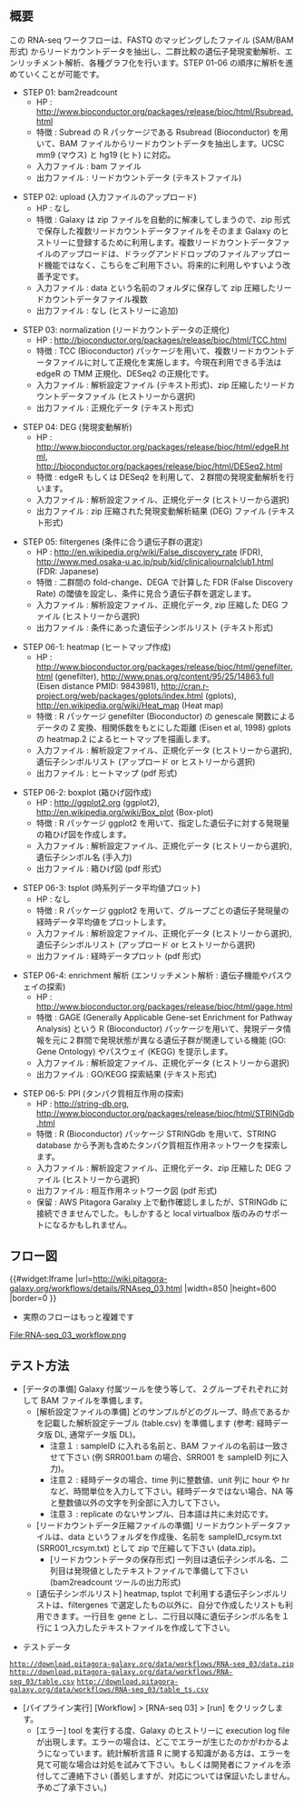 
概要
----

この RNA-seq ワークフローは、FASTQ のマッピングしたファイル (SAM/BAM 形式) からリードカウントデータを抽出し、二群比較の遺伝子発現変動解析、エンリッチメント解析、各種グラフ化を行います。STEP 01-06 の順序に解析を進めていくことが可能です。

-   STEP 01: bam2readcount
    -   HP : <http://www.bioconductor.org/packages/release/bioc/html/Rsubread.html>
    -   特徴 : Subread の R パッケージである Rsubread (Bioconductor) を用いて、BAM ファイルからリードカウントデータを抽出します。UCSC mm9 (マウス) と hg19 (ヒト) に対応。
    -   入力ファイル : bam ファイル
    -   出力ファイル : リードカウントデータ (テキストファイル)

<!-- -->

-   STEP 02: upload (入力ファイルのアップロード)
    -   HP : なし
    -   特徴 : Galaxy は zip ファイルを自動的に解凍してしまうので、zip 形式で保存した複数リードカウントデータファイルをそのまま Galaxy のヒストリーに登録するために利用します。複数リードカウントデータファイルのアップロードは、ドラッグアンドドロップのファイルアップロード機能ではなく、こちらをご利用下さい。将来的に利用しやすいよう改善予定です。
    -   入力ファイル : data という名前のフォルダに保存して zip 圧縮したリードカウントデータファイル複数
    -   出力ファイル : なし (ヒストリーに追加)

<!-- -->

-   STEP 03: normalization (リードカウントデータの正規化)
    -   HP : <http://bioconductor.org/packages/release/bioc/html/TCC.html>
    -   特徴 : TCC (Bioconductor) パッケージを用いて、複数リードカウントデータファイルに対して正規化を実施します。今現在利用できる手法は edgeR の TMM 正規化、DESeq2 の正規化です。
    -   入力ファイル : 解析設定ファイル (テキスト形式)、zip 圧縮したリードカウントデータファイル (ヒストリーから選択)
    -   出力ファイル : 正規化データ (テキスト形式)

<!-- -->

-   STEP 04: DEG (発現変動解析)
    -   HP : <http://www.bioconductor.org/packages/release/bioc/html/edgeR.html>, <http://bioconductor.org/packages/release/bioc/html/DESeq2.html>
    -   特徴 : edgeR もしくは DESeq2 を利用して、２群間の発現変動解析を行います。
    -   入力ファイル : 解析設定ファイル、正規化データ (ヒストリーから選択)
    -   出力ファイル : zip 圧縮された発現変動解析結果 (DEG) ファイル (テキスト形式)

<!-- -->

-   STEP 05: filtergenes (条件に合う遺伝子群の選定)
    -   HP : <http://en.wikipedia.org/wiki/False_discovery_rate> (FDR), <http://www.med.osaka-u.ac.jp/pub/kid/clinicaljournalclub1.html> (FDR: Japanese)
    -   特徴 : 二群間の fold-change、DEGA で計算した FDR (False Discovery Rate) の閾値を設定し、条件に見合う遺伝子群を選定します。
    -   入力ファイル : 解析設定ファイル、正規化データ, zip 圧縮した DEG ファイル (ヒストリーから選択)
    -   出力ファイル : 条件にあった遺伝子シンボルリスト (テキスト形式)

<!-- -->

-   STEP 06-1: heatmap (ヒートマップ作成)
    -   HP : <http://www.bioconductor.org/packages/release/bioc/html/genefilter.html> (genefilter), <http://www.pnas.org/content/95/25/14863.full> (Eisen distance PMID: 9843981), <http://cran.r-project.org/web/packages/gplots/index.html> (gplots), <http://en.wikipedia.org/wiki/Heat_map> (Heat map)
    -   特徴 : R パッケージ genefilter (Bioconductor) の genescale 関数によるデータの Z 変換、相関係数をもとにした距離 (Eisen et al, 1998) gplots の heatmap.2 によるヒートマップを描画します。
    -   入力ファイル : 解析設定ファイル、正規化データ (ヒストリーから選択), 遺伝子シンボルリスト (アップロード or ヒストリーから選択)
    -   出力ファイル : ヒートマップ (pdf 形式)

<!-- -->

-   STEP 06-2: boxplot (箱ひげ図作成)
    -   HP : <http://ggplot2.org> (ggplot2), <http://en.wikipedia.org/wiki/Box_plot> (Box-plot)
    -   特徴 : R パッケージ ggplot2 を用いて、指定した遺伝子に対する発現量の箱ひげ図を作成します。
    -   入力ファイル : 解析設定ファイル、正規化データ (ヒストリーから選択), 遺伝子シンボル名 (手入力)
    -   出力ファイル : 箱ひげ図 (pdf 形式)

<!-- -->

-   STEP 06-3: tsplot (時系列データ平均値プロット)
    -   HP : なし
    -   特徴 : R パッケージ ggplot2 を用いて、グループごとの遺伝子発現量の経時データ平均値をプロットします。
    -   入力ファイル : 解析設定ファイル、正規化データ (ヒストリーから選択), 遺伝子シンボルリスト (アップロード or ヒストリーから選択)
    -   出力ファイル : 経時データプロット (pdf 形式)

<!-- -->

-   STEP 06-4: enrichment 解析 (エンリッチメント解析 : 遺伝子機能やパスウェイの探索)
    -   HP : <http://www.bioconductor.org/packages/release/bioc/html/gage.html>
    -   特徴 : GAGE (Generally Applicable Gene-set Enrichment for Pathway Analysis) という R (Bioconductor) パッケージを用いて、発現データ情報を元に２群間で発現状態が異なる遺伝子群が関連している機能 (GO: Gene Ontology) やパスウェイ (KEGG) を提示します。
    -   入力ファイル : 解析設定ファイル、正規化データ (ヒストリーから選択)
    -   出力ファイル : GO/KEGG 探索結果 (テキスト形式)

<!-- -->

-   STEP 06-5: PPI (タンパク質相互作用の探索)
    -   HP : <http://string-db.org>, <http://www.bioconductor.org/packages/release/bioc/html/STRINGdb.html>
    -   特徴 : R (Bioconductor) パッケージ STRINGdb を用いて、STRING database から予測も含めたタンパク質相互作用ネットワークを探索します。
    -   入力ファイル : 解析設定ファイル、正規化データ、zip 圧縮した DEG ファイル (ヒストリーから選択)
    -   出力ファイル : 相互作用ネットワーク図 (pdf 形式)
    -   保留 : AWS Pitagora Garalxy 上で動作確認しましたが、STRINGdb に接続できませんでした。もしかすると local virtualbox 版のみのサポートになるかもしれません。

フロー図
--------

{{\#widget:Iframe |url=<http://wiki.pitagora-galaxy.org/workflows/details/RNAseq_03.html> |width=850 |height=600 |border=0 }}

-   実際のフローはもっと複雑です

[<File:RNA-seq_03_workflow.png>](/File:RNA-seq_03_workflow.png "wikilink")

テスト方法
----------

-   \[データの準備\] Galaxy 付属ツールを使う等して、２グループそれぞれに対して BAM ファイルを準備します。
    -   \[解析設定ファイルの準備\] どのサンプルがどのグループ、時点であるかを記載した解析設定テーブル (table.csv) を準備します (参考: 経時データ版 DL, 通常データ版 DL)。
        -   注意１ : sampleID に入れる名前と、BAM ファイルの名前は一致させて下さい (例 SRR001.bam の場合、SRR001 を sampleID 列に入力)。
        -   注意２ : 経時データの場合、time 列に整数値、unit 列に hour や hr など、時間単位を入力して下さい。経時データではない場合、NA 等と整数値以外の文字を列全部に入力して下さい。
        -   注意３ : replicate のないサンプル、日本語は共に未対応です。
    -   \[リードカウントデータ圧縮ファイルの準備\] リードカウントデータファイルは、data というフォルダを作成後、名前を sampleID_rcsym.txt (SRR001_rcsym.txt) として zip で圧縮して下さい (data.zip)。
        -   \[リードカウントデータの保存形式\] 一列目は遺伝子シンボル名、二列目は発現値としたテキストファイルで準備して下さい (bam2readcount ツールの出力形式)
    -   \[遺伝子シンボルリスト\] heatmap, tsplot で利用する遺伝子シンボルリストは、filtergenes で選定したもの以外に、自分で作成したリストも利用できます。一行目を gene とし、二行目以降に遺伝子シンボル名を１行に１つ入力したテキストファイルを作成して下さい。

<!-- -->

-   テストデータ

[`http://download.pitagora-galaxy.org/data/workflows/RNA-seq_03/data.zip`](http://download.pitagora-galaxy.org/data/workflows/RNA-seq_03/data.zip)
[`http://download.pitagora-galaxy.org/data/workflows/RNA-seq_03/table.csv`](http://download.pitagora-galaxy.org/data/workflows/RNA-seq_03/table.csv)
[`http://download.pitagora-galaxy.org/data/workflows/RNA-seq_03/table_ts.csv`](http://download.pitagora-galaxy.org/data/workflows/RNA-seq_03/table_ts.csv)

-   \[パイプライン実行\] \[Workflow\] &gt; \[RNA-seq 03\] &gt; \[run\] をクリックします。
    -   \[エラー\] tool を実行する度、Galaxy のヒストリーに execution log file が出現します。エラーの場合は、どこでエラーが生じたのかがわかるようになっています。統計解析言語 R に関する知識がある方は、エラーを見て可能な場合は対処を試みて下さい。もしくは開発者にファイルを添付してご連絡下さい (善処しますが、対応については保証いたしません。予めご了承下さい。)
